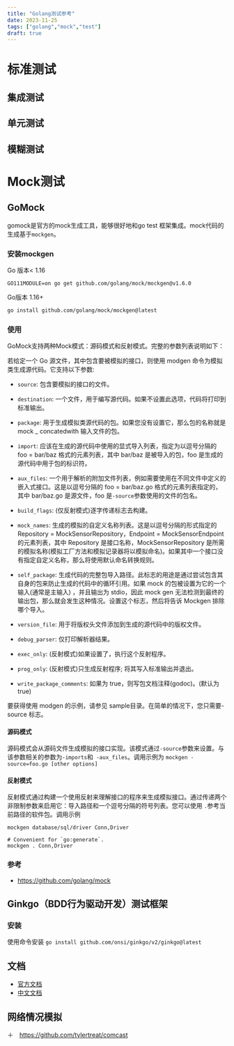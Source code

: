 ```yaml
---
title: "Golang测试参考"
date: 2023-11-25
tags: ["golang","mock","test"]
draft: true
---
```


# 标准测试
## 集成测试
## 单元测试
## 模糊测试

# Mock测试
## GoMock

gomock是官方的mock生成工具，能够很好地和go test 框架集成。mock代码的生成基于`mockgen`。

### 安装mockgen
Go 版本< 1.16
```
GO111MODULE=on go get github.com/golang/mock/mockgen@v1.6.0
```
Go版本 1.16+
```bash
go install github.com/golang/mock/mockgen@latest
```

### 使用

GoMock支持两种Mock模式：源码模式和反射模式。完整的参数列表说明如下：

若给定一个 Go 源文件，其中包含要被模拟的接口，则使用 modgen 命令为模拟类生成源代码。它支持以下参数:

- `source`: 包含要模拟的接口的文件。

- `destination`: 一个文件，用于编写源代码。如果不设置此选项，代码将打印到标准输出。

- `package`: 用于生成模拟类源代码的包。如果您没有设置它，那么包的名称就是 mock _ concatedwith 输入文件的包。

- `import`: 应该在生成的源代码中使用的显式导入列表，指定为以逗号分隔的 foo = bar/baz 格式的元素列表，其中 bar/baz 是被导入的包，foo 是生成的源代码中用于包的标识符。

- `aux_files`: 一个用于解析的附加文件列表，例如需要使用在不同文件中定义的嵌入式接口。这是以逗号分隔的 foo = bar/baz.go 格式的元素列表指定的，其中 bar/baz.go 是源文件，foo 是`-source`参数使用的文件的包名。

- `build_flags`: (仅反射模式)逐字传递标志去构建。

- `mock_names`: 生成的模拟的自定义名称列表。这是以逗号分隔的形式指定的 Repository = MockSensorRepository，Endpoint = MockSensorEndpoint 的元素列表，其中 Repository 是接口名称，MockSensorRepository 是所需的模拟名称(模拟工厂方法和模拟记录器将以模拟命名)。如果其中一个接口没有指定自定义名称，那么将使用默认命名转换规则。

- `self_package`: 生成代码的完整包导入路径。此标志的用途是通过尝试包含其自身的包来防止生成的代码中的循环引用。如果 mock 的包被设置为它的一个输入(通常是主输入) ，并且输出为 stdio，因此 mock gen 无法检测到最终的输出包，那么就会发生这种情况。设置这个标志，然后将告诉 Mockgen 排除哪个导入。

- `version_file`: 用于将版权头文件添加到生成的源代码中的版权文件。

- `debug_parser`: 仅打印解析器结果。

- `exec_only`: (反射模式)如果设置了，执行这个反射程序。

- `prog_only`: (反射模式)只生成反射程序; 将其写入标准输出并退出。

- `write_package_comments`: 如果为 true，则写包文档注释(godoc)。(默认为 true)

要获得使用 modgen 的示例，请参见 sample目录。在简单的情况下，您只需要-source 标志。

#### 源码模式

源码模式会从源码文件生成模拟的接口实现。该模式通过`-source`参数来设置。与该参数相关的参数为`-imports`和` -aux_files`。调用示例为 `mockgen -source=foo.go [other options]`

#### 反射模式

反射模式通过构建一个使用反射来理解接口的程序来生成模拟接口。通过传递两个非限制参数来启用它：导入路径和一个逗号分隔的符号列表。您可以使用 `.`参考当前路径的软件包。调用示例 

```
mockgen database/sql/driver Conn,Driver

# Convenient for `go:generate`.
mockgen . Conn,Driver
```

### 参考

+ https://github.com/golang/mock

## Ginkgo（BDD行为驱动开发）测试框架
### 安装
使用命令安装 `go install github.com/onsi/ginkgo/v2/ginkgo@latest`
## 文档
+ [官方文档](https://onsi.github.io/ginkgo/)
+ [中文文档](https://www.ginkgo.wiki)
##  网络情况模拟
＋　https://github.com/tylertreat/comcast